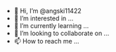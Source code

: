 - 👋 Hi, I’m @angski11422
- 👀 I’m interested in ...
- 🌱 I’m currently learning ...
- 💞️ I’m looking to collaborate on ...
- 📫 How to reach me ...


